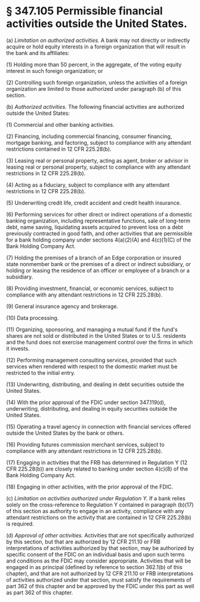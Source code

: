 # § 347.105   Permissible financial activities outside the United States.

(a) *Limitation on authorized activities.* A bank may not directly or indirectly acquire or hold equity interests in a foreign organization that will result in the bank and its affiliates:


(1) Holding more than 50 percent, in the aggregate, of the voting equity interest in such foreign organization; or


(2) Controlling such foreign organization, unless the activities of a foreign organization are limited to those authorized under paragraph (b) of this section.


(b) *Authorized activities.* The following financial activities are authorized outside the United States:


(1) Commercial and other banking activities.


(2) Financing, including commercial financing, consumer financing, mortgage banking, and factoring, subject to compliance with any attendant restrictions contained in 12 CFR 225.28(b).


(3) Leasing real or personal property, acting as agent, broker or advisor in leasing real or personal property, subject to compliance with any attendant restrictions in 12 CFR 225.28(b).


(4) Acting as a fiduciary, subject to compliance with any attendant restrictions in 12 CFR 225.28(b).


(5) Underwriting credit life, credit accident and credit health insurance.


(6) Performing services for other direct or indirect operations of a domestic banking organization, including representative functions, sale of long-term debt, name saving, liquidating assets acquired to prevent loss on a debt previously contracted in good faith, and other activities that are permissible for a bank holding company under sections 4(a)(2)(A) and 4(c)(1)(C) of the Bank Holding Company Act.


(7) Holding the premises of a branch of an Edge corporation or insured state nonmember bank or the premises of a direct or indirect subsidiary, or holding or leasing the residence of an officer or employee of a branch or a subsidiary.


(8) Providing investment, financial, or economic services, subject to compliance with any attendant restrictions in 12 CFR 225.28(b).


(9) General insurance agency and brokerage.


(10) Data processing.


(11) Organizing, sponsoring, and managing a mutual fund if the fund's shares are not sold or distributed in the United States or to U.S. residents and the fund does not exercise management control over the firms in which it invests.


(12) Performing management consulting services, provided that such services when rendered with respect to the domestic market must be restricted to the initial entry.


(13) Underwriting, distributing, and dealing in debt securities outside the United States.


(14) With the prior approval of the FDIC under section 347.119(d), underwriting, distributing, and dealing in equity securities outside the United States.


(15) Operating a travel agency in connection with financial services offered outside the United States by the bank or others.


(16) Providing futures commission merchant services, subject to compliance with any attendant restrictions in 12 CFR 225.28(b).


(17) Engaging in activities that the FRB has determined in Regulation Y (12 CFR 225.28(b)) are closely related to banking under section 4(c)(8) of the Bank Holding Company Act.


(18) Engaging in other activities, with the prior approval of the FDIC.


(c) *Limitation on activities authorized under Regulation Y.* If a bank relies solely on the cross-reference to Regulation Y contained in paragraph (b)(17) of this section as authority to engage in an activity, compliance with any attendant restrictions on the activity that are contained in 12 CFR 225.28(b) is required.


(d) *Approval of other activities.* Activities that are not specifically authorized by this section, but that are authorized by 12 CFR 211.10 or FRB interpretations of activities authorized by that section, may be authorized by specific consent of the FDIC on an individual basis and upon such terms and conditions as the FDIC may consider appropriate. Activities that will be engaged in as principal (defined by reference to section 362.1(b) of this chapter), and that are not authorized by 12 CFR 211.10 or FRB interpretations of activities authorized under that section, must satisfy the requirements of part 362 of this chapter and be approved by the FDIC under this part as well as part 362 of this chapter. 




